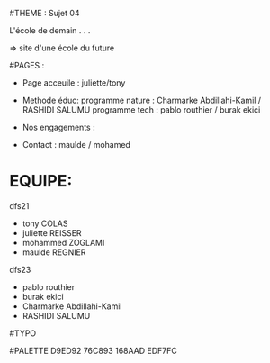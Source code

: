 #THEME :
Sujet 04

L'école de demain . . .

=> site d'une école du future

#PAGES :
* Page acceuile : juliette/tony

* Methode éduc:
    programme nature : Charmarke Abdillahi-Kamil / RASHIDI SALUMU
    programme tech : pablo   routhier / burak  ekici

* Nos engagements : 

* Contact : maulde / mohamed

# EQUIPE:
dfs21
* tony COLAS
* juliette REISSER
* mohammed ZOGLAMI
* maulde REGNIER

dfs23
* pablo   routhier
* burak  ekici
* Charmarke Abdillahi-Kamil
* RASHIDI SALUMU

#TYPO

#PALETTE
D9ED92
76C893
168AAD
EDF7FC